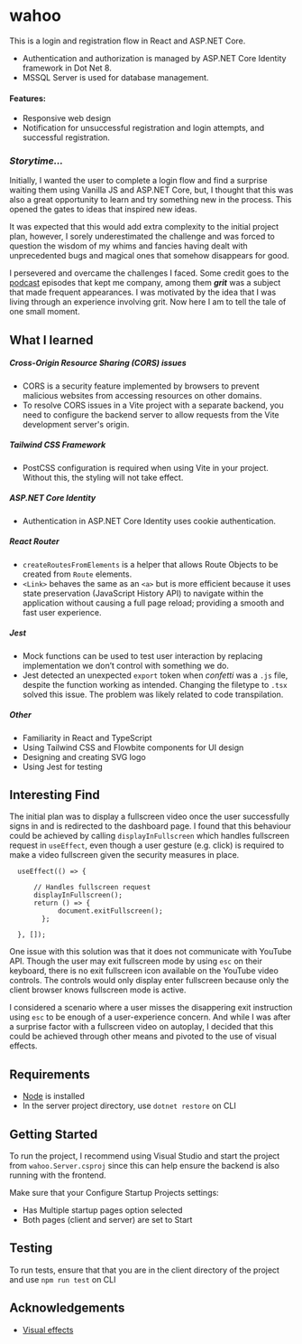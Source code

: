 # wahoo
This is a login and registration flow in React and ASP.NET Core.
- Authentication and authorization is managed by ASP.NET Core Identity framework in Dot Net 8. 
- MSSQL Server is used for database management.

#### **Features:**
- Responsive web design
- Notification for unsuccessful registration and login attempts, and successful registration.

### *Storytime...*
Initially, I wanted the user to complete a login flow and find a surprise waiting them using Vanilla JS and ASP.NET Core, but, I thought that this was also a great opportunity to learn and try something new in the process. This opened the gates to ideas that inspired new ideas.

It was expected that this would add extra complexity to the initial project plan, however, I sorely underestimated the challenge and was forced to question the wisdom of my whims and fancies having dealt with unprecedented bugs and magical ones that somehow disappears for good.

I persevered and overcame the challenges I faced. Some credit goes to the [podcast](https://freakonomics.com/series/nsq/) episodes that kept me company, among them _**grit**_ was a subject that made frequent appearances. I was motivated by the idea that I was living through an experience involving grit. Now here I am to tell the tale of one small moment.

## What I learned
##### _Cross-Origin Resource Sharing (CORS) issues_
- CORS is a security feature implemented by browsers to prevent malicious websites from accessing resources on other domains. 
- To resolve CORS issues in a Vite project with a separate backend, you need to configure the backend server to allow requests from the Vite development server's origin.

##### _Tailwind CSS Framework_
- PostCSS configuration is required when using Vite in your project. Without this, the styling will not take effect.

##### _ASP.NET Core Identity_
- Authentication in ASP.NET Core Identity uses cookie authentication.

##### _React Router_
- `createRoutesFromElements` is a helper that allows Route Objects to be created from `Route` elements.
- `<Link>` behaves the same as an `<a>` but is more efficient because it uses state preservation (JavaScript History API) to navigate within the application without causing a full page reload; providing a smooth and fast user experience.

##### _Jest_
- Mock functions can be used to test user interaction by replacing implementation we don’t control with something we do.
- Jest detected an unexpected `export` token when _confetti_ was a `.js` file, despite the function working as intended. Changing the filetype to `.tsx` solved this issue. The problem was likely related to code transpilation.

##### _Other_
- Familiarity in React and TypeScript
- Using Tailwind CSS and Flowbite components for UI design
- Designing and creating SVG logo
- Using Jest for testing

## Interesting Find
The initial plan was to display a fullscreen video once the user successfully signs in and is redirected to the dashboard page. 
I found that this behaviour could be achieved by calling `displayInFullscreen` which handles fullscreen request in `useEffect`, even though a user gesture (e.g. click) is required to make a video fullscreen given the security measures in place. 

```tsx
  useEffect(() => {
    
      // Handles fullscreen request
      displayInFullscreen();
      return () => {
            document.exitFullscreen();
        };

  }, []);
```

One issue with this solution was that it does not communicate with YouTube API. Though the user may exit fullscreen mode by using `esc` on their keyboard, there is no exit fullscreen icon available on the YouTube video controls. The controls would only display enter fullscreen because only the client browser knows fullscreen mode is active.

I considered a scenario where a user misses the disappering exit instruction using `esc` to be enough of a user-experience concern. And while I was after a surprise factor with a fullscreen video on autoplay, I decided that this could be achieved through other means and pivoted to the use of visual effects.

## Requirements
- [Node](https://nodejs.org/en/download/package-manager) is installed
- In the server project directory, use `dotnet restore` on CLI

## Getting Started
To run the project, I recommend using Visual Studio and start the project from `wahoo.Server.csproj` since this can help ensure the backend is also running with the frontend.

Make sure that your Configure Startup Projects settings:
- Has Multiple startup pages option selected
- Both pages (client and server) are set to Start 


## Testing
To run tests, ensure that that you are in the client directory of the project and use `npm run test` on CLI

## Acknowledgements
- [Visual effects](https://github.com/catdad/canvas-confetti)